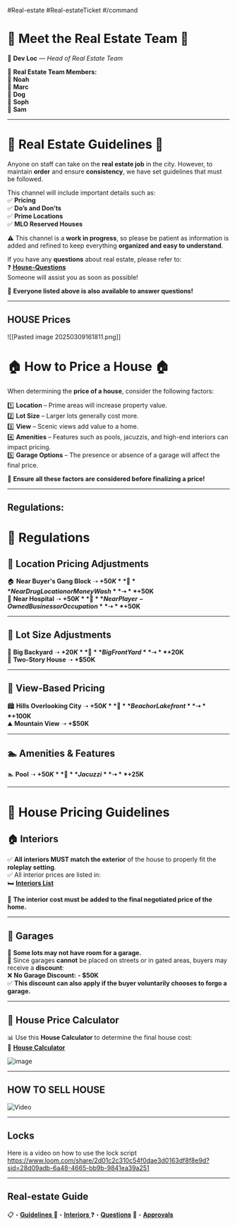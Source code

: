 #Real-estate #Real-estateTicket #/command 
# 🌟 **Meet the Real Estate Team** 🌟

👑 **Dev Loc** — _Head of Real Estate Team_

🏡 **Real Estate Team Members:**  
🔹 **Noah**  
🔹 **Marc**  
🔹 **Dog**  
🔹 **Soph**  
🔹 **Sam**

---

# 🏡 **Real Estate Guidelines** 🏡

Anyone on staff can take on the **real estate job** in the city. However, to maintain **order** and ensure **consistency**, we have set guidelines that must be followed.

This channel will include important details such as:  
✅ **Pricing**  
✅ **Do’s and Don’ts**  
✅ **Prime Locations**  
✅ **MLO Reserved Houses**

⚠️ This channel is a **work in progress**, so please be patient as information is added and refined to keep everything **organized and easy to understand**.

If you have any **questions** about real estate, please refer to:  
❓ [**House-Questions**](https://discord.com/channels/948070993518288936/1263549911346053220)  
Someone will assist you as soon as possible!

💬 **Everyone listed above is also available to answer questions!**

---
## **HOUSE Price**s

![[Pasted image 20250309161811.png]]
# 🏠 **How to Price a House** 🏠

When determining the **price of a house**, consider the following factors:

1️⃣ **Location** – Prime areas will increase property value.  
2️⃣ **Lot Size** – Larger lots generally cost more.  
3️⃣ **View** – Scenic views add value to a home.  
4️⃣ **Amenities** – Features such as pools, jacuzzis, and high-end interiors can impact pricing.  
5️⃣ **Garage Options** – The presence or absence of a garage will affect the final price.

📌 **Ensure all these factors are considered before finalizing a price!**

---
## **Regulations:**

# 📜 **Regulations**

## 📍 **Location Pricing Adjustments**

🏠 **Near Buyer's Gang Block** ➝ **+$50K**  
💊 **Near Drug Location or Money Wash** ➝ **+$50K**  
🏥 **Near Hospital** ➝ **+$50K**  
🏢 **Near Player-Owned Business or Occupation** ➝ **+$50K**

---

## 📐 **Lot Size Adjustments**

🌳 **Big Backyard** ➝ **+$20K**  
🌿 **Big Front Yard** ➝ **+$20K**  
🏡 **Two-Story House** ➝ **+$50K**

---

## 🌄 **View-Based Pricing**

🏙 **Hills Overlooking City** ➝ **+$50K**  
🌊 **Beach or Lakefront** ➝ **+$100K**  
⛰ **Mountain View** ➝ **+$50K**

---

## 🏊 **Amenities & Features**

🏊 **Pool** ➝ **+$50K**  
🛁 **Jacuzzi** ➝ **+$25K**

---

# 🏡 **House Pricing Guidelines**

## 🏠 **Interiors**

✅ **All interiors MUST match the exterior** of the house to properly fit the **roleplay setting**.  
✅ All interior prices are listed in:  
🛏 [**Interiors List**](https://discord.com/channels/948070993518288936/1263546634566893649)

📌 **The interior cost must be added to the final negotiated price of the home.**

---

## 🚗 **Garages**

🔹 **Some lots may not have room for a garage.**  
🔹 Since garages **cannot** be placed on streets or in gated areas, buyers may receive a **discount**:  
❌ **No Garage Discount:** **- $50K**  
✅ **This discount can also apply if the buyer voluntarily chooses to forgo a garage.**

---

## 🏡 **House Price Calculator**

📊 Use this **House Calculator** to determine the final house cost:  
📄 [**House Calculator**](https://docs.google.com/spreadsheets/d/1VZDKlHYIFA420aLZst2J3rK4O_e0wRUy89lUnIElnqs/edit?gid=549585124#gid=549585124)



![image](https://cdn.discordapp.com/attachments/1263546255900934275/1263552887150084126/ImageToStl.com_revampedmloandrealestatemappt3edited.jpg?ex=67378953&is=673637d3&hm=03138f69b412889154e7d9937d973faeec1482c049266ee4ac307873fbd4e08a&)

---
## **HOW TO SELL HOUSE**

![Video](https://youtu.be/nuOko_SSj1Y)

---
## Locks 
Here is a video on how to use the lock script
https://www.loom.com/share/2d01c2c310c54f0dae3d0163df8f8e9d?sid=28d09adb-6a48-4665-bb9b-9841ea39a251

---

## Real-estate Guide

📋・[𝐆𝐮𝐢𝐝𝐞𝐥𝐢𝐧𝐞𝐬 ](https://discord.com/channels/948070993518288936/1263546255900934275)
🏨・[𝐈𝐧𝐭𝐞𝐫𝐢𝐨𝐫𝐬 ](https://discord.com/channels/948070993518288936/1263546634566893649)
⁠❓・[𝐐𝐮𝐞𝐬𝐭𝐢𝐨𝐧𝐬](https://discord.com/channels/948070993518288936/1263549911346053220)
⁠🏡・[𝐀𝐩𝐩𝐫𝐨𝐯𝐚𝐥𝐬](https://discord.com/channels/948070993518288936/1263550218717102223)

